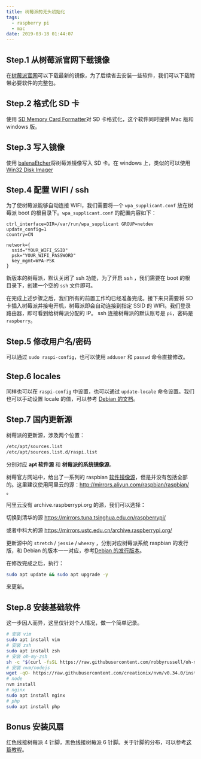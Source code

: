 ```yaml
---
title: 树莓派的无头初始化
tags:
  - raspberry pi
  - mac
date: 2019-03-18 01:44:07
---
```


## Step.1 从树莓派官网下载镜像

在[树莓派官网](https://www.raspberrypi.org/downloads/raspbian/)可以下载最新的镜像，为了后续省去安装一些软件，我们可以下载附带必要软件的完整包。

<!-- more -->

## Step.2 格式化 SD 卡

使用 [SD Memory Card Formatter](https://www.sdcard.org/downloads/formatter_4/index.html)对 SD 卡格式化，这个软件同时提供 Mac 版和 windows 版。

## Step.3 写入镜像

使用 [balenaEtcher](https://www.balena.io/etcher/)将树莓派镜像写入 SD 卡。在 windows 上，类似的可以使用 [Win32 Disk Imager](https://sourceforge.net/projects/win32diskimager/)

## Step.4 配置 WIFI / ssh

为了使树莓派能够自动连接 WIFI，我们需要将一个 `wpa_supplicant.conf` 放在树莓派 boot 的根目录下。`wpa_supplicant.conf` 的配置内容如下：

```
ctrl_interface=DIR=/var/run/wpa_supplicant GROUP=netdev
update_config=1
country=CN

network={
  ssid="YOUR_WIFI_SSID"
  psk="YOUR_WIFI_PASSWORD"
  key_mgmt=WPA-PSK
}
```

新版本的树莓派，默认关闭了 ssh 功能，为了开启 ssh ，我们需要在 boot 的根目录下，创建一个空的 `ssh` 文件即可。

在完成上述步骤之后，我们所有的前置工作均已经准备完成。接下来只需要将 SD 卡插入树莓派并接电开机，树莓派即会自动连接到指定 SSID 的 WIFI。我们登录路由器，即可看到给树莓派分配的 IP。 ssh 连接树莓派的默认账号是 `pi`，密码是 `raspberry`。

## Step.5 修改用户名/密码

可以通过 `sudo raspi-config`，也可以使用 `adduser` 和 `passwd` 命令直接修改。

## Step.6 locales

同样也可以在 `raspi-config` 中设置，也可以通过 `update-locale` 命令设置。我们也可以手动设置 locale 的值，可以参考 [Debian 的文档](https://wiki.debian.org/Locale)。

## Step.7 国内更新源

树莓派的更新源，涉及两个位置：

```bash
/etc/apt/sources.list
/etc/apt/sources.list.d/raspi.list
```

分别对应 **apt 软件源** 和 **树莓派的系统镜像源**。

树莓官方网站中，给出了一系列的 raspbian [软件镜像源](https://www.raspbian.org/RaspbianMirrors)，但是并没有包括全部的。这里建议使用阿里云的源：http://mirrors.aliyun.com/raspbian/raspbian/ 。

阿里云没有 archive.raspberrypi.org 的源，我们可以选择：

切换到清华的源 https://mirrors.tuna.tsinghua.edu.cn/raspberrypi/

或者中科大的源 https://mirrors.ustc.edu.cn/archive.raspberrypi.org/

更新源中的 `stretch` / `jessie` / `wheezy` ，分别对应树莓派系统 raspbian 的发行版，和 Debian 的版本一一对应，参考[Debian 的发行版本](https://www.debian.org/releases/)。

在修改完成之后，执行：

```bash
sudo apt update && sudo apt upgrade -y
```

来更新。

## Step.8 安装基础软件

这一步因人而异，这里仅针对个人情况，做一个简单记录。

```bash
# 安装 vim
sudo apt install vim
# 安装 zsh
sudo apt install zsh
# 安装 oh-my-zsh
sh -c "$(curl -fsSL https://raw.githubusercontent.com/robbyrussell/oh-my-zsh/master/tools/install.sh)"
# 安装 nvm/nodejs
wget -qO- https://raw.githubusercontent.com/creationix/nvm/v0.34.0/install.sh | zsh
# node
nvm install
# nginx
sudo apt install nginx
# php
sudo apt install php
```

## Bonus 安装风扇

红色线接树莓派 4 针脚，黑色线接树莓派 6 针脚。关于针脚的分布，可以参考[这篇教程](https://github.com/Yradex/RaspberryPi3_OS/wiki/%E6%A0%91%E8%8E%93%E6%B4%BE-3-UART-%E5%8F%8A-GPIO-%E9%92%88%E8%84%9A%E5%AE%9A%E4%B9%89)。
